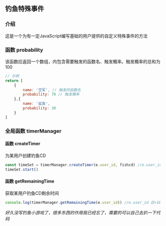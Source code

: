 ## 钓鱼特殊事件
### 介绍
这是一个为有一定JavaScript编写基础的用户提供的自定义特殊事件的方法
### 函数 probability
该函数应返回一个数组，内包含需要触发的函数名、触发概率。触发概率的总和为100
```JavaScript
// 示例
return [
    {
        name: '空军', // 触发的函数名
        probability: 70 // 触发概率
    },{
        name: '鲨鱼',
        probability: 30
    }
]
```
### 全局函数 timerManager
#### 函数 createTimer
为某用户创建钓鱼CD
```JavaScript
const timeSet = timerManager.createTimer(e.user_id, fishcd) //e.user_id 为用户ID，fishcd为钓鱼CD（单位秒）
timeSet.start()
```
#### 函数 getRemainingTime
获取某用户钓鱼CD剩余时间
```JavaScript
console.log(timerManager.getRemainingTime(e.user_id)) //e.user_id 后+101为捕鱼网剩余时间（字符串拼接101）
```
*好久没写钓鱼小游戏了，很多东西的作用我已经忘了，需要的可以自己去扒一下代码*